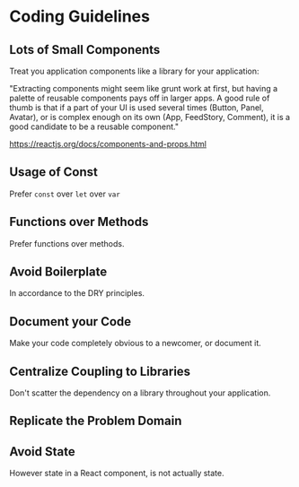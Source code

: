 # Coding Guidelines

## Lots of Small Components 

Treat you application components like a library for your application:

"Extracting components might seem like grunt work at first, but having a palette of reusable components pays off in larger apps. A good rule of thumb is that if a part of your UI is used several times (Button, Panel, Avatar), or is complex enough on its own (App, FeedStory, Comment), it is a good candidate to be a reusable component." 

https://reactjs.org/docs/components-and-props.html

## Usage of Const

Prefer `const` over `let` over `var`

## Functions over Methods

Prefer functions over methods. 

## Avoid Boilerplate

In accordance to the DRY principles. 

## Document your Code

Make your code completely obvious to a newcomer, or document it.

## Centralize Coupling to Libraries

Don't scatter the dependency on a library throughout your application. 

## Replicate the Problem Domain

## Avoid State

However state in a React component, is not actually state.
